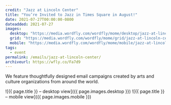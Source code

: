 ```yaml
---
credit: "Jazz at Lincoln Center"
title: "You’re Invited to Jazz in Times Square in August!"
date: 2021-07-27T00:00:00-0800
dateadded: 2021-07-27
images:
  desktop: "https://media.wordfly.com/wordfly/mome/desktop/jazz-at-lincoln-center.jpg"
  grid: "https://media.wordfly.com/wordfly/mome/grid/jazz-at-lincoln-center.jpg"
  mobile: "https://media.wordfly.com/wordfly/mome/mobile/jazz-at-lincoln-center.jpg"
tags:
  - event
permalink: /emails/jazz-at-lincoln-center/
archiveurl: https://wfly.co/Fa7d9
---
```

We feature thoughtfully designed email campaigns created by arts and culture organizations from around the world.

![{{ page.title }} – desktop view]({{ page.images.desktop }})
![{{ page.title }} – mobile view]({{ page.images.mobile }})

